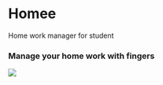 # Homee
Home work manager for student
### Manage your home work with fingers
![](http://i67.tinypic.com/2qbglsl.png)
